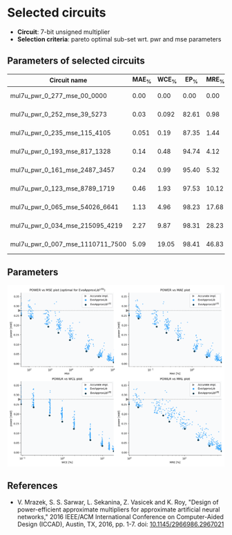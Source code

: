
Selected circuits
===================
 - **Circuit**: 7-bit unsigned multiplier
 - **Selection criteria**: pareto optimal sub-set wrt. pwr and mse parameters

Parameters of selected circuits
----------------------------

| Circuit name | MAE<sub>%</sub> | WCE<sub>%</sub> | EP<sub>%</sub> | MRE<sub>%</sub> | MSE | Download |
| --- |  --- | --- | --- | --- | --- | --- | 
| mul7u_pwr_0_277_mse_00_0000 | 0.00 | 0.00 | 0.00 | 0.00 | 0 |  [[Verilog<sub>generic</sub>](mul7u_pwr_0_277_mse_00_0000_gen.v)]  [[C](mul7u_pwr_0_277_mse_00_0000.c)] |
| mul7u_pwr_0_252_mse_39_5273 | 0.03 | 0.092 | 82.61 | 0.98 | 40 |  [[Verilog<sub>generic</sub>](mul7u_pwr_0_252_mse_39_5273_gen.v)]  [[C](mul7u_pwr_0_252_mse_39_5273.c)] |
| mul7u_pwr_0_235_mse_115_4105 | 0.051 | 0.19 | 87.35 | 1.44 | 115 |  [[Verilog<sub>generic</sub>](mul7u_pwr_0_235_mse_115_4105_gen.v)]  [[C](mul7u_pwr_0_235_mse_115_4105.c)] |
| mul7u_pwr_0_193_mse_817_1328 | 0.14 | 0.48 | 94.74 | 4.12 | 817 |  [[Verilog<sub>generic</sub>](mul7u_pwr_0_193_mse_817_1328_gen.v)]  [[C](mul7u_pwr_0_193_mse_817_1328.c)] |
| mul7u_pwr_0_161_mse_2487_3457 | 0.24 | 0.99 | 95.40 | 5.32 | 2487 |  [[Verilog<sub>generic</sub>](mul7u_pwr_0_161_mse_2487_3457_gen.v)]  [[C](mul7u_pwr_0_161_mse_2487_3457.c)] |
| mul7u_pwr_0_123_mse_8789_1719 | 0.46 | 1.93 | 97.53 | 10.12 | 8789 |  [[Verilog<sub>generic</sub>](mul7u_pwr_0_123_mse_8789_1719_gen.v)]  [[C](mul7u_pwr_0_123_mse_8789_1719.c)] |
| mul7u_pwr_0_065_mse_54026_6641 | 1.13 | 4.96 | 98.23 | 17.68 | 54027 |  [[Verilog<sub>generic</sub>](mul7u_pwr_0_065_mse_54026_6641_gen.v)]  [[C](mul7u_pwr_0_065_mse_54026_6641.c)] |
| mul7u_pwr_0_034_mse_215095_4219 | 2.27 | 9.87 | 98.31 | 28.23 | 215095 |  [[Verilog<sub>generic</sub>](mul7u_pwr_0_034_mse_215095_4219_gen.v)]  [[C](mul7u_pwr_0_034_mse_215095_4219.c)] |
| mul7u_pwr_0_007_mse_1110711_7500 | 5.09 | 19.05 | 98.41 | 46.83 | 11107.118e2 |  [[Verilog<sub>generic</sub>](mul7u_pwr_0_007_mse_1110711_7500_gen.v)]  [[C](mul7u_pwr_0_007_mse_1110711_7500.c)] |
    
Parameters
--------------
![Parameters figure](fig.png)

References
--------------
   - V. Mrazek, S. S. Sarwar, L. Sekanina, Z. Vasicek and K. Roy, "Design of power-efficient approximate multipliers for approximate artificial neural networks," 2016 IEEE/ACM International Conference on Computer-Aided Design (ICCAD), Austin, TX, 2016, pp. 1-7. doi: [10.1145/2966986.2967021](https://dx.doi.org/10.1145/2966986.2967021)

             